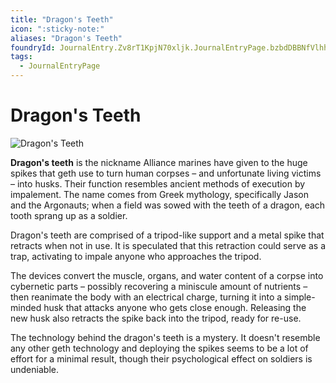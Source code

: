 ```yaml
---
title: "Dragon's Teeth"
icon: ":sticky-note:"
aliases: "Dragon's Teeth"
foundryId: JournalEntry.Zv8rT1KpjN70xljk.JournalEntryPage.bzbdDBBNfVlhhOsm
tags:
  - JournalEntryPage
---
```


# Dragon's Teeth
![Dragon's Teeth](/media/dragons-teeth.png)

**Dragon's teeth** is the nickname Alliance marines have given to the huge spikes that geth use to turn human corpses – and unfortunate living victims – into husks. Their function resembles ancient methods of execution by impalement. The name comes from Greek mythology, specifically Jason and the Argonauts; when a field was sowed with the teeth of a dragon, each tooth sprang up as a soldier.

Dragon's teeth are comprised of a tripod-like support and a metal spike that retracts when not in use. It is speculated that this retraction could serve as a trap, activating to impale anyone who approaches the tripod.

The devices convert the muscle, organs, and water content of a corpse into cybernetic parts – possibly recovering a miniscule amount of nutrients – then reanimate the body with an electrical charge, turning it into a simple-minded husk that attacks anyone who gets close enough. Releasing the new husk also retracts the spike back into the tripod, ready for re-use.

The technology behind the dragon's teeth is a mystery. It doesn't resemble any other geth technology and deploying the spikes seems to be a lot of effort for a minimal result, though their psychological effect on soldiers is undeniable.